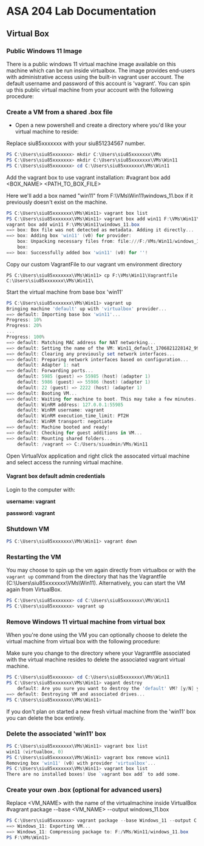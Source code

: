 # ASA 204 Lab Documentation

## Virtual Box

### Public Windows 11 Image

There is a public windows 11 virtual machine image available on this machine which can be run inside virtualbox.  The image provides end-users with administrative access using the built-in vagrant user account.  The default username and password of this account is 'vagrant'.  You can spin up this public virtual machine from your account with the following procedure:

### Create a VM from a shared .box file

- Open a new powershell and create a directory where you'd like your virtual machine to reside:

Replace siu85xxxxxxx with your siu851234567 number.

```powershell
PS C:\Users\siu85xxxxxxx> mkdir C:\Users\siu85xxxxxxx\VMs
PS C:\Users\siu85xxxxxxx> mkdir C:\Users\siu85xxxxxxx\VMs\Win11
PS C:\Users\siu85xxxxxxx> cd C:\Users\siu85xxxxxxx\VMs\Win11
```

Add the vagrant box to use vagrant installation:
#vagrant box add <BOX_NAME> <PATH_TO_BOX_FILE>

Here we'll add a box named "win11" from F:\VMs\Win11\windows_11.box if it previously doesn't exist on the machine.
```powershell
PS C:\Users\siu85xxxxxxx\VMs\Win11> vagrant box list
PS C:\Users\siu85xxxxxxx\VMs\Win11> vagrant box add win11 F:\VMs\Win11\windows_11.box
vagrant box add win11 F:\VMs\Win11\windows_11.box
==> box: Box file was not detected as metadata. Adding it directly...
==> box: Adding box 'win11' (v0) for provider:
    box: Unpacking necessary files from: file:///F:/VMs/Win11/windows_11.box
    box:
==> box: Successfully added box 'win11' (v0) for ''!
```

Copy our custom VagrantFile to our vagrant vm environment directory
```
PS C:\Users\siu85xxxxxxx\VMs\Win11> cp F:\VMs\Win11\Vagrantfile C:\Users\siu85xxxxxxx\VMs\Win11\
```

Start the virtual machine from base box 'win11'
```powershell
PS C:\Users\siu85xxxxxxx\VMs\Win11> vagrant up
Bringing machine 'default' up with 'virtualbox' provider...
==> default: Importing base box 'win11'...
Progress: 10%
Progress: 20%
...
Progress: 100%
==> default: Matching MAC address for NAT networking...
==> default: Setting the name of the VM: Win11_default_1706821228142_9999
==> default: Clearing any previously set network interfaces...
==> default: Preparing network interfaces based on configuration...
    default: Adapter 1: nat
==> default: Forwarding ports...
    default: 5985 (guest) => 55985 (host) (adapter 1)
    default: 5986 (guest) => 55986 (host) (adapter 1)
    default: 22 (guest) => 2222 (host) (adapter 1)
==> default: Booting VM...
==> default: Waiting for machine to boot. This may take a few minutes...
    default: WinRM address: 127.0.0.1:55985
    default: WinRM username: vagrant
    default: WinRM execution_time_limit: PT2H
    default: WinRM transport: negotiate
==> default: Machine booted and ready!
==> default: Checking for guest additions in VM...
==> default: Mounting shared folders...
    default: /vagrant => C:/Users/siuadmin/VMs/Win11
```

Open VirtualVox application and right click the assocated virtual machine and select access the running virtual machine.

#### Vagrant box default admin credentials

Login to the computer with:

**username: vagrant**

**password: vagrant**

### Shutdown VM
```powershell
PS C:\Users\siu85xxxxxxx\VMs\Win11> vagrant down
```

### Restarting the VM

You may choose to spin up the vm again directly from virtualbox or with the `vagrant up` command from the directory that has the Vagrantfile (C:\Users\siu85xxxxxxx\VMs\Win11).  Alternatively, you can start the VM again from VirtualBox.
```powershell
PS C:\Users\siu85xxxxxxx> cd C:\Users\siu85xxxxxxx\VMs\Win11
PS C:\Users\siu85xxxxxxx> vagrant up
```

### Remove Windows 11 virtual machine from virtual box

When you're done using the VM you can optionally choose to delete the virtual machine from virtual box with the following procedure:

Make sure you change to the directory where your Vagrantfile associated with the virtual machine resides to delete the associated vagrant virtual machine.

```powershell
PS C:\Users\siu85xxxxxxx> cd C:\Users\siu85xxxxxxx\VMs\Win11
PS C:\Users\siu85xxxxxxx\VMs\Win11> vagant destroy
    default: Are you sure you want to destroy the 'default' VM? [y/N] y
==> default: Destroying VM and associated drives...
PS C:\Users\siu85xxxxxxx\VMs\Win11>
```

If you don't plan on started a new fresh virtual machine from the 'win11' box you can delete the box entirely.

### Delete the associated 'win11' box 
```powershell
PS C:\Users\siu85xxxxxxx\VMs\Win11> vagrant box list
win11 (virtualbox, 0)
PS C:\Users\siu85xxxxxxx\VMs\Win11> vagrant box remove win11
Removing box 'win11' (v0) with provider 'virtualbox'...
PS C:\Users\siu85xxxxxxx\VMs\Win11> vagrant box list
There are no installed boxes! Use `vagrant box add` to add some.
```


### Create your own .box (optional for advanced users)

Replace <VM_NAME> with the name of the virtualmachine inside VirtualBox
#vagrant package --base <VM_NAME> --output windows_11.box

```powershell
PS C:\Users\siu85xxxxxxx> vagrant package --base Windows_11 --output C:\Users\siu85xxxxxxx\Boxes\windows_11.box
==> Windows_11: Exporting VM...
==> Windows_11: Compressing package to: F:/VMs/Win11/windows_11.box
PS F:\VMs\Win11>
```

